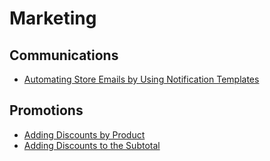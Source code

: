 # Marketing

## Communications

* [Automating Store Emails by Using Notification Templates](./automating-store-emails-by-using-notification-templates.md)

## Promotions

* [Adding Discounts by Product](./adding-discounts-by-product.md)
* [Adding Discounts to the Subtotal](./adding-discounts-to-the-subtotal.md)
